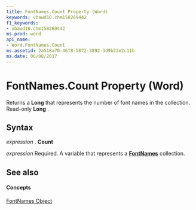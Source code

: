 ```yaml
---
title: FontNames.Count Property (Word)
keywords: vbawd10.chm158269442
f1_keywords:
- vbawd10.chm158269442
ms.prod: word
api_name:
- Word.FontNames.Count
ms.assetid: 2a518a70-46f8-5872-3892-3d9b23e2c11b
ms.date: 06/08/2017
---
```



# FontNames.Count Property (Word)

Returns a **Long** that represents the number of font names in the collection. Read-only **Long** .


## Syntax

 _expression_ . **Count**

 _expression_ Required. A variable that represents a **[FontNames](fontnames-object-word.md)** collection.


## See also


#### Concepts


[FontNames Object](fontnames-object-word.md)

